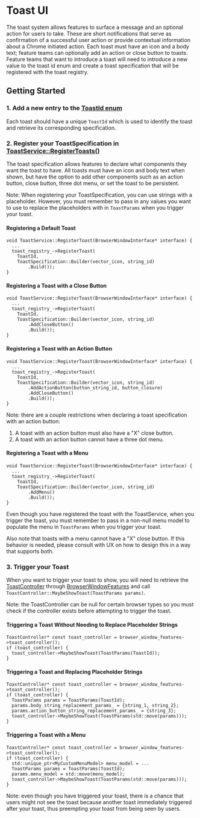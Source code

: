 # Toast UI
The toast system allows features to surface a message and an optional action
for users to take. These are short notifications that serve as confirmation of a
successful user action or provide contextual information about a Chrome
initiated action. Each toast must have an icon and a body text; feature teams
can optionally add an action or close button to toasts. Feature teams that want
to introduce a toast will need to introduce a new value to the toast id enum and
create a toast specification that will be registered with the toast registry.

## Getting Started
### 1. Add a new entry to the [ToastId enum](api/toast_id.h)
Each toast should have a unique `ToastId` which is used to identify the
toast and retrieve its corresponding specification.

### 2. Register your ToastSpecification in [ToastService::RegisterToasts()](toast_service.cc)
The toast specification allows features to declare what components they want
the toast to have. All toasts must have an icon and body text when shown, but
have the option to add other components such as an action button, close button,
three dot menu, or set the toast to be persistent.

Note: When registering your ToastSpecification, you can use strings with a
placeholder. However, you must remember to pass in any values you want to use
to replace the placeholders with in `ToastParams` when you trigger your toast.

#### Registering a Default Toast
```
void ToastService::RegisterToast(BrowserWindowInterface* interface) {
  ...
  toast_registry_->RegisterToast(
    ToastId,
    ToastSpecification::Builder(vector_icon, string_id)
        .Build());
}
```

#### Registering a Toast with a Close Button
```
void ToastService::RegisterToast(BrowserWindowInterface* interface) {
  ...
  toast_registry_->RegisterToast(
    ToastId,
    ToastSpecification::Builder(vector_icon, string_id)
        .AddCloseButton()
        .Build());
}
```

#### Registering a Toast with an Action Button
```
void ToastService::RegisterToast(BrowserWindowInterface* interface) {
  ...
  toast_registry_->RegisterToast(
    ToastId,
    ToastSpecification::Builder(vector_icon, string_id)
        .AddActionButton(button_string_id, button_closure)
        .AddCloseButton()
        .Build());
}
```

Note: there are a couple restrictions when declaring a toast specification with
an action button:
1. A toast with an action button must also have a "X" close button.
2. A toast with an action button cannot have a three dot menu.

#### Registering a Toast with a Menu
```
void ToastService::RegisterToast(BrowserWindowInterface* interface) {
  ...
  toast_registry_->RegisterToast(
    ToastId,
    ToastSpecification::Builder(vector_icon, string_id)
        .AddMenu()
        .Build());
}
```
Even though you have registered the toast with the ToastService, when you
trigger the toast, you must remember to pass in a non-null menu model to
populate the menu in `ToastParams` when you trigger your toast.

Also note that toasts with a menu cannot have a "X" close button. If this
behavior is needed, please consult with UX on how to design this in a way
that supports both.

### 3. Trigger your Toast
When you want to trigger your toast to show, you will need to retrieve the
[ToastController](toast_controller.h) through
[BrowserWindowFeatures](../browser_window/public/browser_window_features.h) and
call `ToastController::MaybeShowToast(ToastParams params)`.

Note: the ToastController can be null for certain browser types so you must check
if the controller exists before attempting to trigger the toast.

#### Triggering a Toast Without Needing to Replace Placeholder Strings
```
ToastController* const toast_controller = browser_window_features->toast_controller();
if (toast_controller) {
  toast_controller->MaybeShowToast(ToastParams(ToastId));
}
```

#### Triggering a Toast and Replacing Placeholder Strings
```
ToastController* const toast_controller = browser_window_features->toast_controller();
if (toast_controller) {
  ToastParams params = ToastParams(ToastId);
  params.body_string_replacement_params_ = {string_1, string_2};
  params.action_button_string_replacement_params_ = {string_3};
  toast_controller->MaybeShowToast(ToastParams(std::move(params)));
}
```

#### Triggering a Toast with a Menu
```
ToastController* const toast_controller = browser_window_features->toast_controller();
if (toast_controller) {
  std::unique_ptr<MyCustomMenuModel> menu_model = ...
  ToastParams params = ToastParams(ToastId);
  params.menu_model = std::move(menu_model);
  toast_controller->MaybeShowToast(ToastParams(std::move(params)));
}
```

Note: even though you have triggered your toast, there is a chance that users
might not see the toast because another toast immediately triggered after your
toast, thus preempting your toast from being seen by users.
